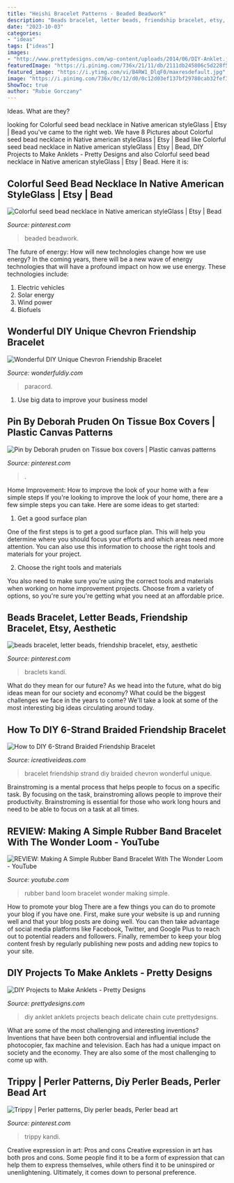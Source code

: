 ```yaml
---
title: "Heishi Bracelet Patterns - Beaded Beadwork"
description: "Beads bracelet, letter beads, friendship bracelet, etsy, aesthetic"
date: "2023-10-03"
categories:
- "ideas"
tags: ["ideas"]
images:
- "http://www.prettydesigns.com/wp-content/uploads/2014/06/DIY-Anklet.jpg"
featuredImage: "https://i.pinimg.com/736x/21/11/db/2111db245806c5d228f5329f7f771b6d.jpg"
featured_image: "https://i.ytimg.com/vi/B4RW1_DlqF0/maxresdefault.jpg"
image: "https://i.pinimg.com/736x/0c/12/d0/0c12d03ef137bf29780cab32fef36490.jpg"
ShowToc: true
author: "Rubie Gorczany"
---
```



Ideas. What are they?

	

		
looking for Colorful seed bead necklace in Native american styleGlass | Etsy | Bead you've came to the right web. We have 8 Pictures about Colorful seed bead necklace in Native american styleGlass | Etsy | Bead like Colorful seed bead necklace in Native american styleGlass | Etsy | Bead, DIY Projects to Make Anklets - Pretty Designs and also Colorful seed bead necklace in Native american styleGlass | Etsy | Bead. Here it is:
		
    
## Colorful Seed Bead Necklace In Native American StyleGlass | Etsy | Bead

<img loading=lazy src="https://i.pinimg.com/736x/0c/12/d0/0c12d03ef137bf29780cab32fef36490.jpg" onerror="this.onerror=null;this.src='https://tse3.mm.bing.net/th?id=OIP.sjIG2RP2dEwARN3GJOyzBQHaHa&amp;pid=15.1';" alt="Colorful seed bead necklace in Native american styleGlass | Etsy | Bead">

_Source: pinterest.com_

>beaded beadwork. 

	

The future of energy: How will new technologies change how we use energy?
In the coming years, there will be a new wave of energy technologies that will have a profound impact on how we use energy. These technologies include: 
1. Electric vehicles
2. Solar energy
3. Wind power
4. Biofuels

    
## Wonderful DIY Unique Chevron Friendship Bracelet

<img loading=lazy src="https://cdn.wonderfuldiy.com/wp-content/uploads/2014/07/6-Strand-Braided-Friendship-Bracelet8.jpg" onerror="this.onerror=null;this.src='https://tse3.mm.bing.net/th?id=OIP.KiUWy8yI_HzQ3-c9ULVW9wHaG0&amp;pid=15.1';" alt="Wonderful DIY Unique Chevron Friendship Bracelet">

_Source: wonderfuldiy.com_

>paracord. 

	

1. Use big data to improve your business model

    
## Pin By Deborah Pruden On Tissue Box Covers | Plastic Canvas Patterns

<img loading=lazy src="https://i.pinimg.com/736x/4a/c4/47/4ac447ef229ef99e630e2b80be821723.jpg" onerror="this.onerror=null;this.src='https://tse4.mm.bing.net/th?id=OIP.Sfn7EhUlNyz7IiRNh7N8fwHaKG&amp;pid=15.1';" alt="Pin by Deborah pruden on Tissue box covers | Plastic canvas patterns">

_Source: pinterest.com_

>. 

	

Home Improvement: How to improve the look of your home with a few simple steps
If you're looking to improve the look of your home, there are a few simple steps you can take. Here are some ideas to get started:
1. Get a good surface plan

One of the first steps is to get a good surface plan. This will help you determine where you should focus your efforts and which areas need more attention. You can also use this information to choose the right tools and materials for your project.

2. Choose the right tools and materials

You also need to make sure you're using the correct tools and materials when working on home improvement projects. Choose from a variety of options, so you're sure you're getting what you need at an affordable price.


    
## Beads Bracelet, Letter Beads, Friendship Bracelet, Etsy, Aesthetic

<img loading=lazy src="https://i.pinimg.com/736x/21/11/db/2111db245806c5d228f5329f7f771b6d.jpg" onerror="this.onerror=null;this.src='https://tse1.mm.bing.net/th?id=OIP.rw7ktpuhRXQmGqLOndfu_wHaI5&amp;pid=15.1';" alt="beads bracelet, letter beads, friendship bracelet, etsy, aesthetic">

_Source: pinterest.com_

>braclets kandi. 

	

What do they mean for our future?
As we head into the future, what do big ideas mean for our society and economy? What could be the biggest challenges we face in the years to come? We'll take a look at some of the most interesting big ideas circulating around today.

    
## How To DIY 6-Strand Braided Friendship Bracelet

<img loading=lazy src="https://www.icreativeideas.com/wp-content/uploads/2014/07/How-to-DIY-6-Strand-Braided-Friendship-Bracelet-2.jpg" onerror="this.onerror=null;this.src='https://tse2.mm.bing.net/th?id=OIP.mItDeY0tWyL9EbBnIfp5wwHaLv&amp;pid=15.1';" alt="How to DIY 6-Strand Braided Friendship Bracelet">

_Source: icreativeideas.com_

>bracelet friendship strand diy braided chevron wonderful unique. 

	

Brainstroming is a mental process that helps people to focus on a specific task. By focusing on the task, brainstroming allows people to improve their productivity. Brainstroming is essential for those who work long hours and need to be able to focus on a task at all times.

    
## REVIEW: Making A Simple Rubber Band Bracelet With The Wonder Loom - YouTube

<img loading=lazy src="https://i.ytimg.com/vi/B4RW1_DlqF0/maxresdefault.jpg" onerror="this.onerror=null;this.src='https://tse2.mm.bing.net/th?id=OIP.REEjA238xS9AFhrIGj9JmgHaEK&amp;pid=15.1';" alt="REVIEW: Making A Simple Rubber Band Bracelet With The Wonder Loom - YouTube">

_Source: youtube.com_

>rubber band loom bracelet wonder making simple. 

	

How to promote your blog
There are a few things you can do to promote your blog if you have one. First, make sure your website is up and running well and that your blog posts are doing well. You can then take advantage of social media platforms like Facebook, Twitter, and Google Plus to reach out to potential readers and followers. Finally, remember to keep your blog content fresh by regularly publishing new posts and adding new topics to your site.

    
## DIY Projects To Make Anklets - Pretty Designs

<img loading=lazy src="http://www.prettydesigns.com/wp-content/uploads/2014/06/DIY-Anklet.jpg" onerror="this.onerror=null;this.src='https://tse3.mm.bing.net/th?id=OIP.VIH1j1slOtXrChxhIdpDMQHaE8&amp;pid=15.1';" alt="DIY Projects to Make Anklets - Pretty Designs">

_Source: prettydesigns.com_

>diy anklet anklets projects beach delicate chain cute prettydesigns. 

	

What are some of the most challenging and interesting inventions?
Inventions that have been both controversial and influential include the photocopier, fax machine and television. Each has had a unique impact on society and the economy. They are also some of the most challenging to come up with.

    
## Trippy | Perler Patterns, Diy Perler Beads, Perler Bead Art

<img loading=lazy src="https://i.pinimg.com/736x/d8/94/97/d89497c3a9f51c3f76612dcce473986a--kandi-trippy.jpg" onerror="this.onerror=null;this.src='https://tse3.mm.bing.net/th?id=OIP.QyPtbvSbiq3uWcVXIR7tRwHaJ4&amp;pid=15.1';" alt="Trippy | Perler patterns, Diy perler beads, Perler bead art">

_Source: pinterest.com_

>trippy kandi. 

	

Creative expression in art: Pros and cons
Creative expression in art has both pros and cons. Some people find it to be a form of expression that can help them to express themselves, while others find it to be uninspired or unenlightening. Ultimately, it comes down to personal preference.

